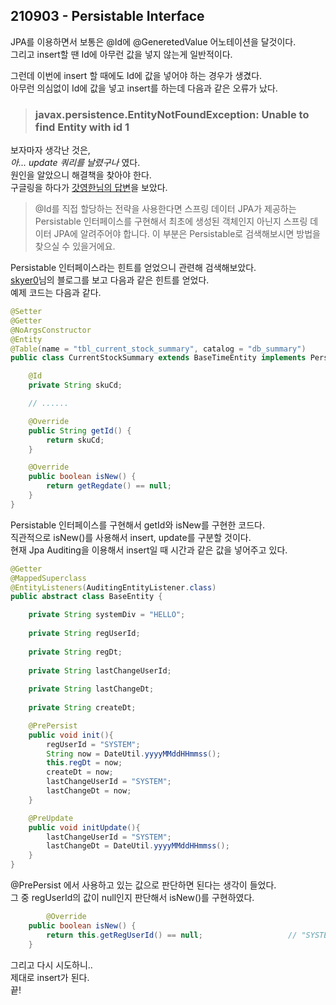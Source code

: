## 210903 - Persistable Interface

JPA를 이용하면서 보통은 @Id에 @GeneretedValue 어노테이션을 달것이다.<br>그리고 insert할 땐 Id에 아무런 값을 넣지 않는게 일반적이다.

그런데 이번에 insert 할 때에도 Id에 값을 넣어야 하는 경우가 생겼다.<br>아무런 의심없이 Id에 값을 넣고 insert를 하는데 다음과 같은 오류가 났다.

> ### javax.persistence.EntityNotFoundException: Unable to find Entity with id 1

보자마자 생각난 것은,<br>*아... update 쿼리를 날렸구나* 였다.<br>원인을 알았으니 해결책을 찾아야 한다.<br>구글링을 하다가 [갓영한님의 답변](https://www.inflearn.com/questions/197446)을 보았다.

> @Id를 직접 할당하는 전략을 사용한다면 스프링 데이터 JPA가 제공하는 Persistable 인터페이스를 구현해서 최초에 생성된 객체인지 아닌지 스프링 데이터 JPA에 알려주어야 합니다. 이 부분은 Persistable로 검색해보시면 방법을 찾으실 수 있을거에요.

Persistable 인터페이스라는 힌트를 얻었으니 관련해 검색해보았다.<br>[skyer0](https://www.skyer9.pe.kr/wordpress/?p=1515)님의 블로그를 보고 다음과 같은 힌트를 얻었다.<br>예제 코드는 다음과 같다.

```java
@Setter
@Getter
@NoArgsConstructor
@Entity
@Table(name = "tbl_current_stock_summary", catalog = "db_summary")
public class CurrentStockSummary extends BaseTimeEntity implements Persistable<String> {

    @Id
    private String skuCd;

    // ......

    @Override
    public String getId() {
        return skuCd;
    }

    @Override
    public boolean isNew() {
        return getRegdate() == null;
    }
}
```

Persistable 인터페이스를 구현해서 getId와 isNew를 구현한 코드다.<br>직관적으로 isNew()를 사용해서 insert, update를 구분할 것이다.<br>현재 Jpa Auditing을 이용해서 insert일 때 시간과 같은 값을 넣어주고 있다.

```java
@Getter
@MappedSuperclass
@EntityListeners(AuditingEntityListener.class)
public abstract class BaseEntity {

    private String systemDiv = "HELLO";
    
    private String regUserId;
    
    private String regDt;
    
    private String lastChangeUserId;
    
    private String lastChangeDt;
    
    private String createDt;

    @PrePersist
    public void init(){
        regUserId = "SYSTEM";
        String now = DateUtil.yyyyMMddHHmmss();
        this.regDt = now;
        createDt = now;
        lastChangeUserId = "SYSTEM";
        lastChangeDt = now;
    }

    @PreUpdate
    public void initUpdate(){
        lastChangeUserId = "SYSTEM";
        lastChangeDt = DateUtil.yyyyMMddHHmmss();
    }
}
```

@PrePersist 에서 사용하고 있는 값으로 판단하면 된다는 생각이 들었다.<br>그 중 regUserId의 값이 null인지 판단해서 isNew()를 구현하였다.

```java
	 	@Override
    public boolean isNew() {
        return this.getRegUserId() == null;                   // "SYSTEM" 없으면 insert, 있으면 update
    }
```

그리고 다시 시도하니..<br>제대로 insert가 된다.<br>끝!